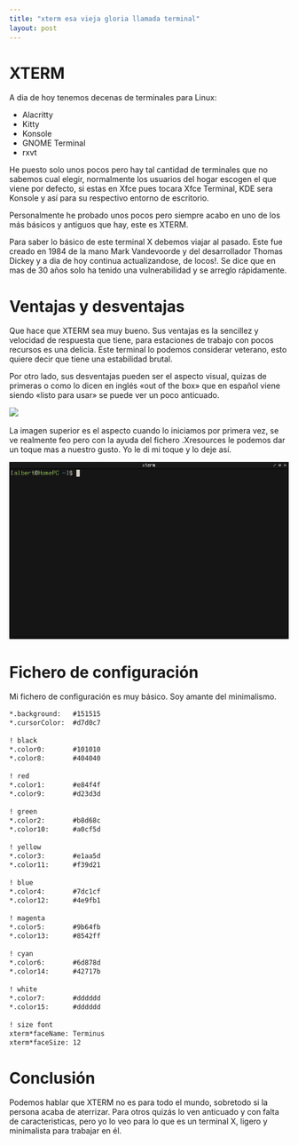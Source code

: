 ```yaml
---
title: "xterm esa vieja gloria llamada terminal"
layout: post
---
```

# XTERM
A dia de hoy tenemos decenas de terminales para Linux:

- Alacritty
- Kitty
- Konsole
- GNOME Terminal
- rxvt

He puesto solo unos pocos pero hay tal cantidad de terminales que no sabemos cual elegir, normalmente los usuarios del hogar escogen el que viene por defecto, si estas en Xfce pues tocara Xfce Terminal, KDE sera Konsole y así para su respectivo entorno de escritorio.

Personalmente he probado unos pocos pero siempre acabo en uno de los más básicos y antiguos que hay, este es XTERM.

Para saber lo básico de este terminal X debemos viajar al pasado. Este fue creado en 1984 de la mano Mark Vandevoorde y del desarrollador Thomas Dickey y a dia de hoy continua actualizandose, de locos!. Se dice que en mas de 30 años solo ha tenido una vulnerabilidad y se arreglo rápidamente.

# Ventajas y desventajas

Que hace que XTERM sea muy bueno. Sus ventajas es la sencillez y velocidad de respuesta que tiene, para estaciones de trabajo con pocos recursos es una delicia. Este terminal lo podemos considerar veterano, esto quiere decir que tiene una estabilidad brutal.

Por otro lado, sus desventajas pueden ser el aspecto visual, quizas de primeras o como lo dicen en inglés «out of the box» que en español viene siendo «listo para usar» se puede ver un poco anticuado.

![](https://linuxcommand.org/images/adventure_powerterm_rxvt_default.png)

La imagen superior es el aspecto cuando lo iniciamos por primera vez, se ve realmente feo pero con la ayuda del fichero .Xresources le podemos dar un toque mas a nuestro gusto. Yo le di mi toque y lo deje así.

![](https://raw.githubusercontent.com/LoneWolf93/lonewolf93.github.io/master/_images/xterm-images/2023-03-12_646x409_17%3A02%3A40_scrot-window-active.png)

# Fichero de configuración

Mi fichero de configuración es muy básico. Soy amante del minimalismo.

```
*.background:   #151515
*.cursorColor:  #d7d0c7

! black
*.color0:       #101010
*.color8:       #404040

! red
*.color1:       #e84f4f
*.color9:       #d23d3d

! green
*.color2:       #b8d68c
*.color10:      #a0cf5d

! yellow
*.color3:       #e1aa5d
*.color11:      #f39d21

! blue
*.color4:       #7dc1cf
*.color12:      #4e9fb1

! magenta
*.color5:       #9b64fb
*.color13:      #8542ff

! cyan
*.color6:       #6d878d
*.color14:      #42717b

! white
*.color7:       #dddddd
*.color15:      #dddddd

! size font
xterm*faceName: Terminus
xterm*faceSize: 12
```

# Conclusión

Podemos hablar que XTERM no es para todo el mundo, sobretodo si la persona acaba de aterrizar. Para otros quizás lo ven anticuado y con falta de caracteristicas, pero yo lo veo para lo que es un terminal X, ligero y minimalista para trabajar en él.
